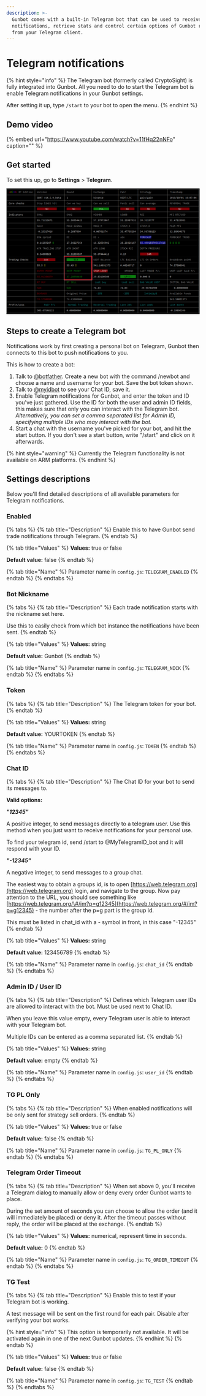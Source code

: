 ```yaml
---
description: >-
  Gunbot comes with a built-in Telegram bot that can be used to receive trade
  notifications, retrieve stats and control certain options of Gunbot right from
  from your Telegram client.
---
```


# Telegram notifications

{% hint style="info" %}
The Telegram bot \(formerly called CryptoSight\) is fully integrated into Gunbot. All you need to do to start the Telegram bot is enable Telegram notifications in your Gunbot settings.

After setting it up, type `/start` to your bot to open the menu.
{% endhint %}

## Demo video

{% embed url="https://www.youtube.com/watch?v=11fHq22nNFo" caption="" %}

## Get started

To set this up, go to **Settings** &gt; **Telegram**.

![Settings options for your Telegram bot](../../.gitbook/assets/image%20%2845%29.png)

## Steps to create a Telegram bot

Notifications work by first creating a personal bot on Telegram, Gunbot then connects to this bot to push notifications to you.

This is how to create a bot:

1. Talk to [@botfather](https://telegram.me/botfather). Create a new bot with the command /newbot and choose a name and username for your bot. Save the bot token shown.
2. Talk to [@myidbot](https://telegram.me/myidbot) to see your Chat ID, save it.
3. Enable Telegram notifications for Gunbot, and enter the token and ID you've just gathered. Use the ID for both the user and admin ID fields, this makes sure that only you can interact with the Telegram bot. _Alternatively, you can set a comma separated list for Admin ID, specifying multiple IDs who may interact with the bot._
4. Start a chat with the username you've picked for your bot, and hit the start button. If you don't see a start button, write "/start" and click on it afterwards.

{% hint style="warning" %}
Currently the Telegram functionality is not available on ARM platforms.
{% endhint %}

## Settings descriptions

Below you'll find detailed descriptions of all available parameters for Telegram notifications.

### Enabled

{% tabs %}
{% tab title="Description" %}
Enable this to have Gunbot send trade notifications through Telegram.
{% endtab %}

{% tab title="Values" %}
**Values:** true or false

**Default value:** false
{% endtab %}

{% tab title="Name" %}
Parameter name in `config.js`: `TELEGRAM_ENABLED`
{% endtab %}
{% endtabs %}

### Bot Nickname

{% tabs %}
{% tab title="Description" %}
Each trade notification starts with the nickname set here.

Use this to easily check from which bot instance the notifications have been sent.
{% endtab %}

{% tab title="Values" %}
**Values:** string

**Default value:** Gunbot
{% endtab %}

{% tab title="Name" %}
Parameter name in `config.js`: `TELEGRAM_NICK`
{% endtab %}
{% endtabs %}

### Token

{% tabs %}
{% tab title="Description" %}
The Telegram token for your bot.
{% endtab %}

{% tab title="Values" %}
**Values:** string

**Default value:** YOURTOKEN
{% endtab %}

{% tab title="Name" %}
Parameter name in `config.js`: `TOKEN`
{% endtab %}
{% endtabs %}

### Chat ID

{% tabs %}
{% tab title="Description" %}
The Chat ID for your bot to send its messages to.

**Valid options:**

_**"12345"**_

A positive integer, to send messages directly to a telegram user. Use this method when you just want to receive notifications for your personal use.

To find your telegram id, send /start to @MyTelegramID\_bot and it will respond with your ID.

_**"-12345"**_

A negative integer, to send messages to a group chat.

The easiest way to obtain a groups id, is to open [https://web.telegram.org](https://web.telegram.org) login, and navigate to the group. Now pay attention to the URL, you should see something like [https://web.telegram.org/\#/im?p=g12345](https://web.telegram.org/#/im?p=g12345) - the number after the p=g part is the group id.

This must be listed in chat\_id with a - symbol in front, in this case "-12345"
{% endtab %}

{% tab title="Values" %}
**Values:** string

**Default value:** 123456789
{% endtab %}

{% tab title="Name" %}
Parameter name in `config.js`: `chat_id`
{% endtab %}
{% endtabs %}

### Admin ID / User ID

{% tabs %}
{% tab title="Description" %}
Defines which Telegram user IDs are allowed to interact with the bot. Must be used next to Chat ID.

When you leave this value empty, every Telegram user is able to interact with your Telegram bot.

Multiple IDs can be entered as a comma separated list.
{% endtab %}

{% tab title="Values" %}
**Values:** string

**Default value:** empty
{% endtab %}

{% tab title="Name" %}
Parameter name in `config.js`: `user_id`
{% endtab %}
{% endtabs %}

### TG PL Only

{% tabs %}
{% tab title="Description" %}
When enabled notifications will be only sent for strategy sell orders.
{% endtab %}

{% tab title="Values" %}
**Values:** true or false

**Default value:** false
{% endtab %}

{% tab title="Name" %}
Parameter name in `config.js`: `TG_PL_ONLY`
{% endtab %}
{% endtabs %}

### Telegram Order Timeout

{% tabs %}
{% tab title="Description" %}
When set above 0, you'll receive a Telegram dialog to manually allow or deny every order Gunbot wants to place.

During the set amount of seconds you can choose to allow the order \(and it will immediately be placed\) or deny it. After the timeout passes without reply, the order will be placed at the exchange.
{% endtab %}

{% tab title="Values" %}
**Values:** numerical, represent time in seconds.

**Default value:** 0
{% endtab %}

{% tab title="Name" %}
Parameter name in `config.js`: `TG_ORDER_TIMEOUT`
{% endtab %}
{% endtabs %}

### TG Test

{% tabs %}
{% tab title="Description" %}
Enable this to test if your Telegram bot is working.

A test message will be sent on the first round for each pair. Disable after verifying your bot works.

{% hint style="info" %}
This option is temporarily not available. It will be activated again in one of the next Gunbot updates.
{% endhint %}
{% endtab %}

{% tab title="Values" %}
**Values:** true or false

**Default value:** false
{% endtab %}

{% tab title="Name" %}
Parameter name in `config.js`: `TG_TEST`
{% endtab %}
{% endtabs %}

